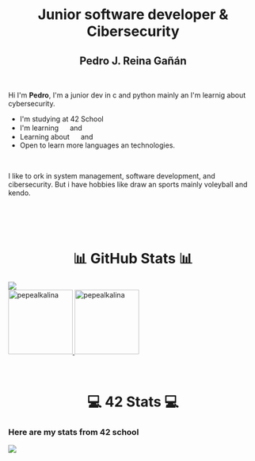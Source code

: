 <div align="center">
    <h1>
        <b>Junior software developer & Cibersecurity</b>
    </h1>
    <h2>
        Pedro J. Reina Gañán
    </h2>
    <br>
    <p align="left">
    Hi I'm <b>Pedro</b>, I'm a junior dev  in c and python mainly an I'm learnig about cybersecurity.<br>
    <ul align="left">
        <li>I'm studying at 42 School</li>
        <li>I'm learning <img src="https://img.uxwing.com/wp-content/themes/uxwing/download/brands-social-media/c-program-icon.svg" height="15"> and <img src="https://img.uxwing.com/wp-content/themes/uxwing/download/brands-social-media/python-programming-language-icon.svg" height="15"></li>
        <li>Learning about <img src="https://img.uxwing.com/wp-content/themes/uxwing/download/brands-social-media/git-icon.svg" height="15"> and <img src="https://img.uxwing.com/wp-content/themes/uxwing/download/brands-social-media/github-icon.svg" height="15"> </li>
        <li>Open to learn more languages an technologies.</li>
    </ul>
    <br>
    <p align="left">
    I like to ork in system management, software development, and cibersecurity. But i have hobbies like draw an sports mainly voleyball and kendo.
    </p>
    </p>
</div>
<br>
<br>
<br>

<div align="left">
    <h1 align="center">📊 GitHub Stats 📊</h1>
    <a href="https://github.com/pepealkalina">
        <img src="https://github-profile-trophy.vercel.app/?username=pepealkalina&theme=monokai&title=Commits,Followers,Repositories,MultiLanguage"/>
    <br>
        <img src="https://github-readme-stats.vercel.app/api/top-langs/?username=pepealkalina&theme=monokai&layout=compact&langs_count=6" height="130em" alt="pepealkalina"/>
        <img src="https://github-readme-stats.vercel.app/api?username=pepealkalina&theme=monokai&show_icons=true&count_private=true&include_all_commits=true" height="130em" alt="pepealkalina"/>
    </a>
</div>
<br>
<br>
<div>
    <h1 align="center">💻 <b>42</b> Stats 💻</h1> 
    <h3>Here are my stats from 42 school</h3>
    <img src="https://badge42.vercel.app/api/v2/cl8ys36dg00350gl8f28t0eiy/stats?cursusId=21&coalitionId=275">
</div>

